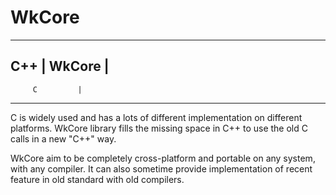 WkCore
======

--------------------
  C++  |   WkCore  |
--------------------
         C         |
--------------------

C is widely used and has a lots of different implementation on different platforms.
WkCore library fills the missing space in C++ to use the old C calls in a new "C++" way.

WkCore aim to be completely cross-platform and portable on any system, with any compiler.
It can also sometime provide implementation of recent feature in old standard with old compilers.


